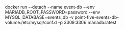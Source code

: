 docker run --detach --name event-db --env MARIADB_ROOT_PASSWORD=password --env MYSQL_DATABASE=events_db -v point-five-events-db-volume:/etc/mysql/conf.d -p 3309:3306 mariadb:latest